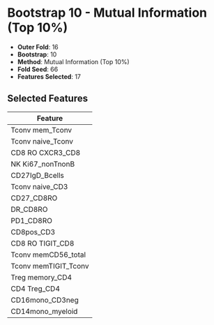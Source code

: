 # Bootstrap 10 - Mutual Information (Top 10%)

- **Outer Fold**: 16
- **Bootstrap**: 10
- **Method**: Mutual Information (Top 10%)
- **Fold Seed**: 66
- **Features Selected**: 17

## Selected Features

| Feature |
|---------|
| Tconv mem_Tconv |
| Tconv naive_Tconv |
| CD8 RO CXCR3_CD8 |
| NK Ki67_nonTnonB |
| CD27IgD_Bcells |
| Tconv naive_CD3 |
| CD27_CD8RO |
| DR_CD8RO |
| PD1_CD8RO |
| CD8pos_CD3 |
| CD8 RO TIGIT_CD8 |
| Tconv memCD56_total |
| Tconv memTIGIT_Tconv |
| Treg memory_CD4 |
| CD4 Treg_CD4 |
| CD16mono_CD3neg |
| CD14mono_myeloid |
